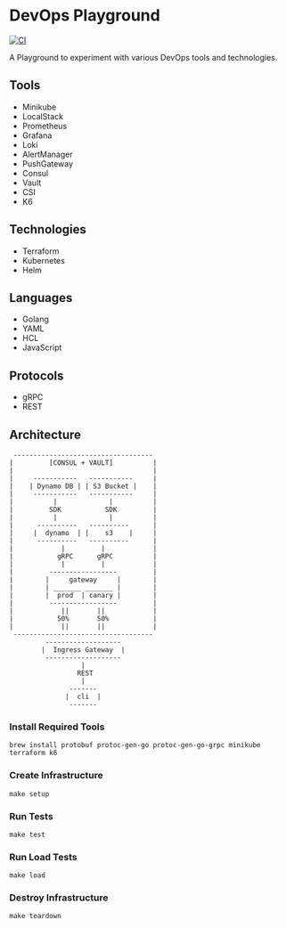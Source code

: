 # DevOps Playground

[![CI](https://github.com/jhandguy/devops-playground/workflows/CI/badge.svg)](https://github.com/jhandguy/devops-playground/actions?query=workflow%3ACI)

A Playground to experiment with various DevOps tools and technologies.

## Tools

- Minikube
- LocalStack
- Prometheus
- Grafana
- Loki
- AlertManager
- PushGateway
- Consul
- Vault
- CSI
- K6

## Technologies

- Terraform
- Kubernetes
- Helm

## Languages

- Golang
- YAML
- HCL
- JavaScript

## Protocols

- gRPC
- REST

## Architecture

```text
 -----------------------------------
|         [CONSUL + VAULT]          |
|                                   |
|     -----------   -----------     |
|    | Dynamo DB | | S3 Bucket |    |
|     -----------   -----------     |
|          |             |          |
|         SDK           SDK         |
|          |             |          |
|      ----------   ----------      |   
|     |  dynamo  | |    s3    |     |
|      ----------   ----------      |
|            |         |            |
|           gRPC      gRPC          |
|            |         |            |
|         -----------------         |
|        |     gateway     |        |
|        | _______ _______ |        |
|        |  prod  | canary |        |
|         -----------------         |
|            ||       ||            |
|           50%       50%           |
|            ||       ||            |
 -----------------------------------
         -------------------
        |  Ingress Gateway  |
         -------------------
                  |
                 REST
                  |
               -------
              |  cli  |
               -------
```

### Install Required Tools

```shell
brew install protobuf protoc-gen-go protoc-gen-go-grpc minikube terraform k6
```

### Create Infrastructure

```shell
make setup
```

### Run Tests

```shell
make test
```

### Run Load Tests

```shell
make load
```

### Destroy Infrastructure

```shell
make teardown
```
